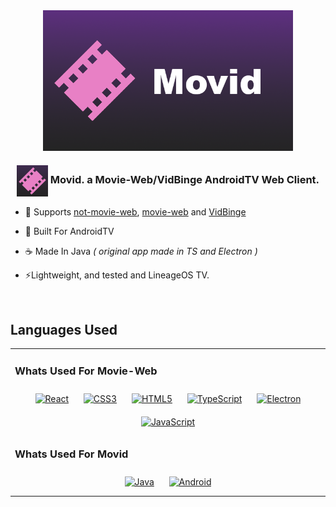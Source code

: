 <div align="center">
<img src="banner.png" align="center" height="" width="400px" />
</div>  
  

### <div align="center"> <img src="icon.png" align="center" height="" width="50px" /> Movid. a Movie-Web/VidBinge AndroidTV Web Client.</div>  
  

- 🎥 Supports [not-movie-web](https://not-movie-web.app/), [movie-web](https://movie-web-me.vercel.app/) and [VidBinge](https://github.com/VidBingeApp/VidBinge)  
  

- 🤖 Built For AndroidTV  
  

- ☕ Made In Java *( original app made in TS and Electron )*  
  

- ⚡Lightweight, and tested and LineageOS TV.  
  

<br/>  


## Languages Used
<table><tr><td valign="top" width="33%">



### Whats Used For Movie-Web  
<div align="center">  
<a href="https://reactjs.org/" target="_blank"><img style="margin: 10px" src="https://profilinator.rishav.dev/skills-assets/react-original-wordmark.svg" alt="React" height="50" /></a>  
<a href="https://www.w3schools.com/css/" target="_blank"><img style="margin: 10px" src="https://profilinator.rishav.dev/skills-assets/css3-original-wordmark.svg" alt="CSS3" height="50" /></a>  
<a href="https://en.wikipedia.org/wiki/HTML5" target="_blank"><img style="margin: 10px" src="https://profilinator.rishav.dev/skills-assets/html5-original-wordmark.svg" alt="HTML5" height="50" /></a>  
<a href="https://www.typescriptlang.org/" target="_blank"><img style="margin: 10px" src="https://profilinator.rishav.dev/skills-assets/typescript-original.svg" alt="TypeScript" height="50" /></a>  
<a href="https://www.electronjs.org/" target="_blank"><img style="margin: 10px" src="https://profilinator.rishav.dev/skills-assets/electron-original.svg" alt="Electron" height="50" /></a>  
<a href="https://www.javascript.com/" target="_blank"><img style="margin: 10px" src="https://profilinator.rishav.dev/skills-assets/javascript-original.svg" alt="JavaScript" height="50" /></a>  
</div>  



### Whats Used For Movid  
<div align="center">  
<a href="https://www.java.com/" target="_blank"><img style="margin: 10px" src="https://profilinator.rishav.dev/skills-assets/java-original-wordmark.svg" alt="Java" height="50" /></a>  
<a href="https://www.android.com/intl/en_in/" target="_blank"><img style="margin: 10px" src="https://profilinator.rishav.dev/skills-assets/android-original-wordmark.svg" alt="Android" height="50" /></a>  
</div>
